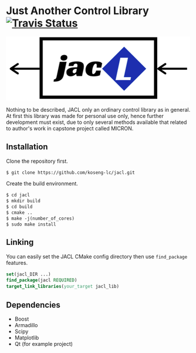 # Just Another Control Library [![Travis Status](https://api.travis-ci.com/koseng-lc/jacl.svg?branch=master)](https://travis-ci.com/github/koseng-lc/jacl)
![Logo](logo_JACL_resized.png)

Nothing to be described, JACL only an ordinary control library as in general. At first this library was made for personal use only, hence further development must exist, due to only several methods available that related to author's work in capstone project called MICRON.

## Installation
Clone the repository first.
```console
$ git clone https://github.com/koseng-lc/jacl.git
```
Create the build environment.
```console
$ cd jacl
$ mkdir build
$ cd build
$ cmake ..
$ make -j(number_of_cores)
$ sudo make install
```
## Linking
You can easily set the JACL CMake config directory then use ```find_package``` features.
```cmake
set(jacl_DIR ...)
find_package(jacl REQUIRED)
target_link_libraries(your_target jacl_lib)
```

## Dependencies
* Boost
* Armadillo
* Scipy
* Matplotlib
* Qt (for example project)
